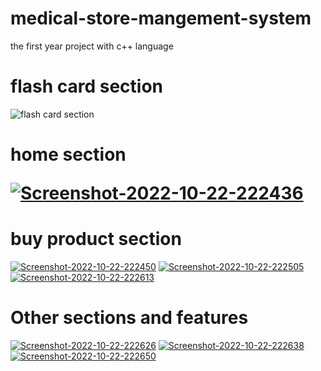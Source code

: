 # medical-store-mangement-system
the first year project with c++ language

<h1>flash card section</h1>
<img src="https://i.ibb.co/2WRLsyZ/Screenshot-2022-10-22-222409.png" alt="flash card section" border="0" />
<h1>home section</h>

<a href="https://ibb.co/gTGLVdx"><img src="https://i.ibb.co/PhRvQMd/Screenshot-2022-10-22-222436.png" alt="Screenshot-2022-10-22-222436" border="0" /></a>
<h1>buy product section</h1>

<a href="https://ibb.co/ZL98ttC"><img src="https://i.ibb.co/0D5M883/Screenshot-2022-10-22-222450.png" alt="Screenshot-2022-10-22-222450" border="0" /></a>
<a href="https://ibb.co/BtNQskz"><img src="https://i.ibb.co/9Nt1YP8/Screenshot-2022-10-22-222505.png" alt="Screenshot-2022-10-22-222505" border="0" /></a>
<a href="https://ibb.co/Jy7k1nm"><img src="https://i.ibb.co/RB0HF2Y/Screenshot-2022-10-22-222613.png" alt="Screenshot-2022-10-22-222613" border="0" /></a>

<h1>Other sections and features</h1>

<a href="https://ibb.co/g4YPbM1"><img src="https://i.ibb.co/cYqCKc5/Screenshot-2022-10-22-222626.png" alt="Screenshot-2022-10-22-222626" border="0" /></a>
<a href="https://ibb.co/zNHhKnQ"><img src="https://i.ibb.co/WspWSxG/Screenshot-2022-10-22-222638.png" alt="Screenshot-2022-10-22-222638" border="0" /></a>
<a href="https://ibb.co/h7BsCwM"><img src="https://i.ibb.co/Tv4crdT/Screenshot-2022-10-22-222650.png" alt="Screenshot-2022-10-22-222650" border="0" /></a>

